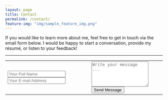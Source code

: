```yaml
---
layout: page
title: Contact
permalink: /contact/
feature-img: "img/sample_feature_img.png"
---
```


If you would like to learn more about me, feel free to get in touch via the email form below. I would be happy to start a conversation, provide my résumé, or listen to your feedback!

---

<form class="email-me-form" action="https://getsimpleform.com/messages?form_api_token=b99b2bd1e88c67642c7f7d904066ac33" method="post">
  <!-- the redirect_to is optional, the form will redirect to the referrer on submission -->
  <input type='hidden' name='redirect_to' value='http://tyler.boddyspargo.com/portfolio/thank-you' />
  <!-- all your input fields here.... -->
  <table class="input-table">
    <tbody>
      <tr>
        <td class="from">
          <input type='text' name='name' placeholder='Your Full Name' />
            <input type='email' name='email' placeholder='Your E-mail Address' />
        </td>
        <td class="message">
          <textarea name='message' rows="5" placeholder='Write your message ...'></textarea>
          <input type='submit' value='Send Message' />
        </td>
      </tr>
    </tbody>
  </table>
</form>
